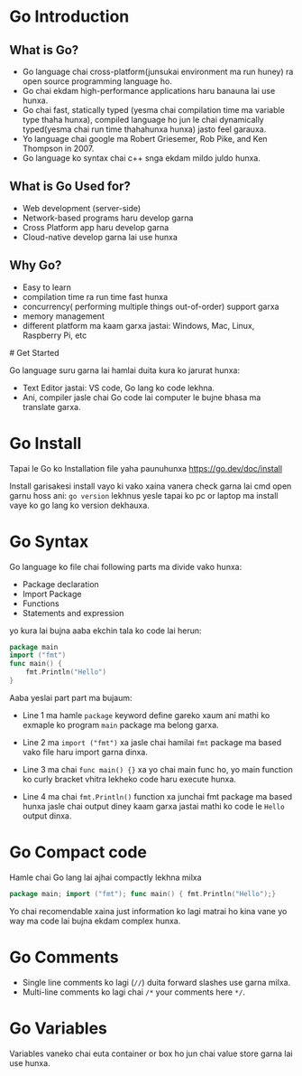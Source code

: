 <h1 id="go-introduction">Go Introduction</h1>
<h2 id="what-is-go-">What is Go?</h2>
<ul>
<li>Go language chai cross-platform(junsukai environment ma run huney) ra open source programming language ho.</li>
<li>Go chai ekdam high-performance applications haru banauna lai use hunxa.</li>
<li>Go chai fast, statically typed (yesma chai compilation time ma variable type thaha hunxa), compiled language ho jun le chai dynamically typed(yesma chai run time thahahunxa hunxa) jasto feel garauxa.</li>
<li>Yo language chai google ma Robert Griesemer, Rob Pike, and Ken Thompson in 2007.</li>
<li>Go language ko syntax chai c++ snga ekdam mildo juldo hunxa.</li>
</ul>
<h2 id="what-is-go-used-for-">What is Go Used for?</h2>
<ul>
<li>Web development (server-side)</li>
<li>Network-based programs haru develop garna</li>
<li>Cross Platform app haru develop garna</li>
<li>Cloud-native develop garna lai use hunxa</li>
</ul>
<h2 id="why-go-">Why Go?</h2>
<ul>
<li>Easy to learn</li>
<li>compilation time ra run time fast hunxa</li>
<li>concurrency( performing multiple things out-of-order) support garxa </li>
<li>memory management</li>
<li>different platform ma kaam garxa jastai: Windows, Mac, Linux, Raspberry Pi, etc</li>
</ul>
# Get Started

Go language suru garna lai hamlai duita kura ko jarurat hunxa:
- Text Editor jastai: VS code, Go lang ko code lekhna.
- Ani, compiler jasle chai Go code lai computer le bujne bhasa ma translate garxa.

# Go Install

Tapai le Go ko Installation file yaha paunuhunxa https://go.dev/doc/install 

Install garisakesi install vayo ki vako xaina vanera check garna lai cmd open garnu hoss ani: `go version` lekhnus yesle tapai ko pc or laptop ma install vaye ko go lang ko version dekhauxa.

# Go Syntax

Go language ko file chai following parts ma divide vako hunxa:

- Package declaration
- Import  Package
- Functions
- Statements and expression

yo kura lai bujna aaba ekchin tala ko code lai herun:
```Go
package main
import ("fmt")
func main() {
    fmt.Println("Hello")
}
```
Aaba yeslai part part ma bujaum:

- Line 1 ma hamle `package` keyword define gareko xaum ani mathi ko exmaple ko program `main` package ma belong garxa.

- Line 2 ma `import ("fmt")` xa jasle chai hamilai `fmt` package ma based vako file haru import garna dinxa.

- Line 3 ma chai `func main() {}` xa yo chai main func ho, yo main function ko curly bracket vhitra lekheko code haru execute hunxa.

- Line 4 ma chai `fmt.Println()` function xa junchai fmt package ma based hunxa jasle chai output diney kaam garxa jastai mathi ko code le `Hello` output dinxa.

# Go Compact code

Hamle chai Go lang lai ajhai compactly lekhna milxa
```Go
package main; import ("fmt"); func main() { fmt.Println("Hello");}
```
Yo chai recomendable xaina just information ko lagi matrai ho kina vane yo way ma code lai bujna ekdam complex hunxa.

# Go Comments
- Single line comments ko lagi (`//`) duita forward slashes use garna milxa.
- Multi-line comments ko lagi chai `/*` your comments here `*/`.

# Go Variables

Variables vaneko chai euta container or box ho jun chai value store garna lai use hunxa.




